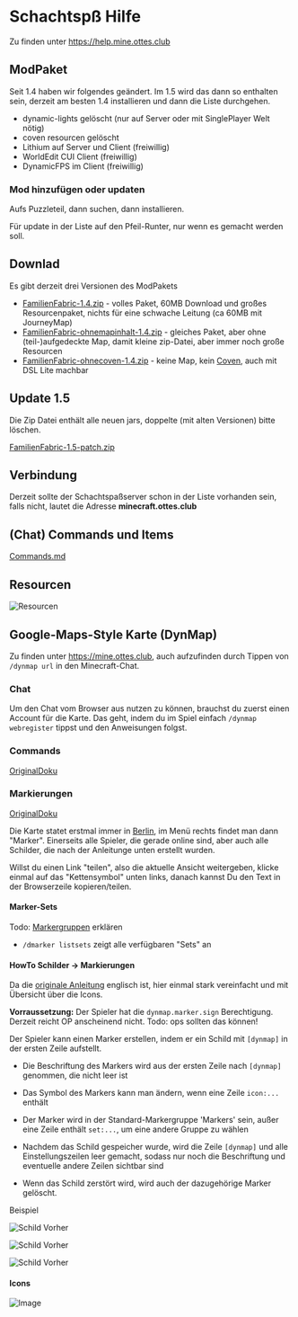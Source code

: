 # Schachtspß Hilfe

Zu finden unter https://help.mine.ottes.club

## ModPaket

Seit 1.4 haben wir folgendes geändert. Im 1.5 wird das dann so enthalten sein, derzeit am besten 1.4 installieren und dann die Liste durchgehen.

- dynamic-lights gelöscht (nur auf Server oder mit SinglePlayer Welt nötig)
- coven resourcen gelöscht
- Lithium auf Server und Client (freiwillig)
- WorldEdit CUI Client (freiwillig)
- DynamicFPS im Client (freiwillig)

### Mod hinzufügen oder updaten

Aufs Puzzleteil, dann suchen, dann installieren.

Für update in der Liste auf den Pfeil-Runter, nur wenn es gemacht werden soll.

## Downlad

Es gibt derzeit drei Versionen des ModPakets

- [FamilienFabric-1.4.zip](./assets/FamilienFabric-1.4.zip) - volles Paket, 60MB Download und großes Resourcenpaket, nichts für eine schwache Leitung (ca 60MB mit JourneyMap)
- [FamilienFabric-ohnemapinhalt-1.4.zip](./assets/FamilienFabric-ohnemapinhalt-1.4.zip) - gleiches Paket, aber ohne (teil-)aufgedeckte Map, damit kleine zip-Datei, aber immer noch große Resourcen
- [FamilienFabric-ohnecoven-1.4.zip](./assets/FamilienFabric-ohnecoven-1.4.zip) - keine Map, kein [Coven](https://www.curseforge.com/minecraft/texture-packs/coven), auch mit DSL Lite machbar

## Update 1.5

Die Zip Datei enthält alle neuen jars, doppelte (mit alten Versionen) bitte löschen.

[FamilienFabric-1.5-patch.zip](./assets/FamilienFabric-1.5-patch.zip.zip)

## Verbindung

Derzeit sollte der Schachtspaßserver schon in der Liste vorhanden sein, falls nicht, lautet die Adresse **minecraft.ottes.club**

## (Chat) Commands und Items

[Commands.md](./Commands.md)

## Resourcen

![Resourcen](./assets/resourcen.png)

## Google-Maps-Style Karte (DynMap)

Zu finden unter https://mine.ottes.club, auch aufzufinden durch Tippen von `/dynmap url` in den Minecraft-Chat.

### Chat

Um den Chat vom Browser aus nutzen zu können, brauchst du zuerst einen Account für die Karte. Das geht, indem du im Spiel einfach `/dynmap webregister` tippst und den Anweisungen folgst.

### Commands

[OriginalDoku](https://github.com/webbukkit/dynmap/wiki/Commands)

### Markierungen

[OriginalDoku](https://github.com/webbukkit/dynmap/wiki/Using-Markers)

Die Karte statet erstmal immer in [Berlin](<[https://foo](https://mine.ottes.club/#Schachtspa%C3%9F;flat;-2899,64,-8328;4)>), im Menü rechts findet man dann "Marker". Einerseits alle Spieler, die gerade online sind, aber auch alle Schilder, die nach der Anleitunge unten erstellt wurden.

Willst du einen Link "teilen", also die aktuelle Ansicht weitergeben, klicke einmal auf das "Kettensymbol" unten links, danach kannst Du den Text in der Browserzeile kopieren/teilen.

#### Marker-Sets

Todo: [Markergruppen](https://github.com/webbukkit/dynmap/wiki/Using-Markers#marker-sets) erklären

- `/dmarker listsets` zeigt alle verfügbaren "Sets" an

#### HowTo Schilder -> Markierungen

Da die [originale Anleitung](https://github.com/webbukkit/dynmap/wiki/Component-Configuration#mc-enablesigns) englisch ist, hier einmal stark vereinfacht und mit Übersicht über die Icons.

**Vorraussetzung:** Der Spieler hat die `dynmap.marker.sign` Berechtigung. Derzeit reicht OP anscheinend nicht. Todo: ops sollten das können!

Der Spieler kann einen Marker erstellen, indem er ein Schild mit `[dynmap]` in der ersten Zeile aufstellt.

- Die Beschriftung des Markers wird aus der ersten Zeile nach `[dynmap]` genommen, die nicht leer ist

- Das Symbol des Markers kann man ändern, wenn eine Zeile `icon:...` enthält

- Der Marker wird in der Standard-Markergruppe 'Markers' sein, außer eine Zeile enthält `set:...`, um eine andere Gruppe zu wählen

- Nachdem das Schild gespeicher wurde, wird die Zeile `[dynmap]` und alle Einstellungszeilen leer gemacht, sodass nur noch die Beschriftung und eventuelle andere Zeilen sichtbar sind

- Wenn das Schild zerstört wird, wird auch der dazugehörige Marker gelöscht.

Beispiel

![Schild Vorher](./assets/dynmap-sign-before.png)

![Schild Vorher](./assets/dynmap-sign-after.png)

![Schild Vorher](./assets/dynmap-sign-marker.png)

#### Icons

![Image](https://camo.githubusercontent.com/29c0ba4976a7db3d89d141ab38fd0dcb6126e994fd9d43d2e6341010b89679c6/687474703a2f2f6d696b657072696d6d2e636f6d2f696d616765732f4d61726b6572732e706e67)
